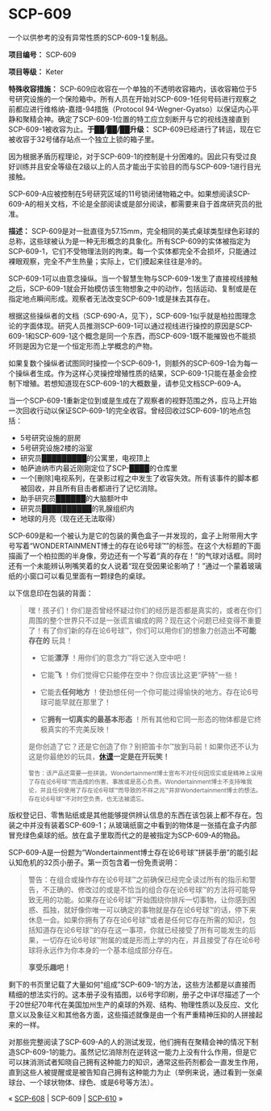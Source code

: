 # SCP-609
                        




一个以供参考的没有异常性质的SCP-609-1复制品。



**项目编号：** SCP-609

**项目等级：** Keter

**特殊收容措施：** SCP-609应收容在一个单独的不透明收容箱内，该收容箱位于5号研究设施的一个保险箱中。所有人员在开始对SCP-609-1任何号码进行观察之前都应进行维格纳-嘉措-94措施（Protocol 94-Wegner-Gyatso）以保证内心平静和聚精会神。确定了SCP-609-1位置的特工应立刻断开与它的视线连接直到SCP-609-1被收容为止。**于██/██/██升级：** SCP-609已经进行了转运，现在它被收容于32号储存站点一个独立上锁的箱子里。

因为根据矛盾历程理论，对于SCP-609-1的控制是十分困难的。因此只有受过良好训练并且安全等级在2级以上的人员才能出于实验目的而与SCP-609-1进行目光接触。

SCP-609-A应被控制在5号研究区域的11号锁闭储物箱之中。如果想阅读SCP-609-A的相关文档，不论是全部阅读或是部分阅读，都需要来自于首席研究员的批准。

**描述：** SCP-609是对一批直径为57.15mm，完全相同的美式桌球类型绿色彩球的总称，这些球被认为是一种无形概念的具象化。所有SCP-609的实体被指定为SCP-609-1，它们不受物理法则的拘束。每一个实体都完全不会损坏，只能通过裸眼观察，完全不产生热量；实际上，它们摸起来往往是冷的。

SCP-609-1可以由意念操纵。当一个智慧生物与SCP-609-1发生了直接视线接触之后，SCP-609-1就会开始模仿该生物想象之中的动作，包括运动、复制或是在指定地点瞬间形成。观察者无法改变SCP-609-1或是抹去其存在。

根据这些操纵者的文档（SCP-690-A，见下），SCP-609-1似乎就是柏拉图理念论的字面体现。研究人员推测SCP-609-1可以通过视线进行操控的原因是SCP-609-1和SCP-609-1这个概念是同一个东西，而SCP-609-1既不能摧毁也不能损坏则是因为它是一个恒定形而上学概念的产物。

如果复数个操纵者试图同时操控一个SCP-609-1，则额外的SCP-609-1会为每一个操纵者生成。作为这样心灵操控增殖性质的结果，SCP-609-1只能在基金会控制下增殖。若想知道现在SCP-609-1的大概数量，请参见文档SCP-609-A。

当一个SCP-609-1重新定位到或是生成在了观察者的视野范围之外，应马上开始一次回收行动以保证SCP-609-1的完全收容。曾经回收过SCP-609-1的地点包括：

- 5号研究设施的厨房
- 5号研究设施2楼的浴室
- 研究员█████████的公寓里，电视顶上
- 帕萨迪纳市内最近刚刚定位了SCP-████的仓库里
- 一个[刪除]电视系列，在录影过程之中发生了收容失效。所有该事件的脚本都被回收，并且所有目击者都进行了记忆消除。
- 助手研究员██████的大脑额叶中
- 研究员██████████的乳腺组织内
- 地球的月亮（现在还无法取得）

SCP-609是和一个被认为是它的包装的黄色盒子一并发现的，盒子上附带用大字号写着“WONDERTAINMENT博士的存在论6号球™”的标签。在这个大标题的下面描画了一个柏拉图的半身像，旁边还有一个写着“真的存在！”的气球对话框。同时还有一个未能辨认咧嘴笑着的女人说着“现在受因果论影响了！”通过一个蒙着玻璃纸的小窗口可以看见里面有一颗绿色的桌球。

以下信息印在包装的背面：


> 嘿！孩子们！你们是否曾经怀疑过你们的经历是否都是真实的，或者在你们周围的整个世界只不过是一张谎言编成的网？现在这个问题已经变得不重要了！有了你们新的存在论6号球™，你们可以用你们的想象力创造出**不可能存在的** 玩具！
> 
> - 它能**漂浮** ！用你们的意念力™将它送入空中吧！
> 
> - 它能**飞** ！你们觉得它只能停在空中？你应该比这更“萨特”一些！
> 
> - 它能去**任何地方** ！使劲想任何一个你可能过得愉快的地方。存在论6号球可能早就在那里了！
> 
> - 它**拥有一切真实的最基本形态** ！所有其他和它同一形态的物体都是它终极真实的不完美反映！
> 
> 是你创造了它？还是它创造了你？别把笛卡尔™放到马前！如果你还不认为这是你最绝妙的玩具，**[休谟](/and-this-one-explains-humes)一定是在开玩笑！** 
> 
> <sub>&#35686;&#21578;&#65306;&#35813;&#20135;&#21697;&#36824;&#38656;&#35201;&#19968;&#20123;&#25340;&#35013;&#12290;Wondertainment&#21338;&#22763;&#23459;&#24067;&#19981;&#23545;&#20219;&#20309;&#22240;&#29616;&#23454;&#25110;&#26159;&#31934;&#31070;&#19978;&#35823;&#29992;&#20102;&#23384;&#22312;&#35770;6&#21495;&#29699;&#8482;&#32780;&#36896;&#25104;&#30340;&#20260;&#23475;&#12289;&#20107;&#25925;&#25110;&#26159;&#24694;&#24515;&#36127;&#36131;&#12290;Wondertainment&#21338;&#22763;&#19981;&#25903;&#25345;&#21807;&#25105;&#35770;&#65292;&#24182;&#19988;&#20219;&#20309;&#20351;&#29992;&#20102;&#23384;&#22312;&#35770;6&#21495;&#29699;&#8482;&#32780;&#23548;&#33268;&#30340;&#19981;&#31077;&#20043;&#20806;&#8482;&#24182;&#38750;Wondertainment&#21338;&#22763;&#30340;&#24819;&#27861;&#12290;&#23384;&#22312;&#35770;6&#21495;&#29699;&#8482;&#19981;&#23545;&#26102;&#31354;&#36127;&#36131;&#65292;&#20063;&#26080;&#27861;&#34987;&#36951;&#24536;&#12290;</sub>
> 

版权登记日、零售贴纸或是其他能够提供辨认信息的东西在该包装上都不存在。包装之中并没有装着SCP-609-1；从玻璃纸窗之中看到的物体是一张插在盒子内部冒充绿色桌球的纸。放在盒子里取而代之的是被指定为SCP-609-A的物品。

SCP-609-A是一份题为“Wondertainment博士存在论6号球™拼装手册”的能引起认知危机的32页小册子。第一页包含着一份免责说明：


> 警告：在组合或操作存在论6号球™之前确保已经完全读过所有的指示和警告，不正确的、修改过的或是不恰当的组合存在论6号球™的方法将可能导致无用的功能。如果存在论6号球™开始围绕你排斥一切事物，让你感到困惑、孤独，就好像你唯一可以确定的事物就是存在论6号球™的话，停下来休息一会。如果你拥有了存在论6号球™或者是任何它存在所需的知识，包括知道存在论6号球™的存在这一事项，你就已经接受了所有可能发生的后果，一切存在论6号球™附属的或是形而上学的内在，并且接受了存在论6号球将永远作为你本身的一个基本组成部分存在。
> 
> **享受乐趣吧！** 
> 

剩下的书页里记载了大量如何“组成”SCP-609-1的方法，这些方法都是以直接而精细的想法实行的。这本册子没有插图，以6号字印刷，册子之中详尽描述了一个于20世纪70年代在美国加州生产的桌球的外观、结构、物理性质以及反应、文化意义以及象征义和其他各方面，这些描述就像是由一个有严重精神压抑的人拼接起来的一样。

对那些完整阅读了SCP-609-A的人的测试发现，他们拥有在聚精会神的情况下制造SCP-609-1的能力。虽然记忆消除剂在逆转这一能力上没有什么作用，但是它可以抹消测试者知晓自己拥有这种能力的知识，通常这些药剂都会一直发生作用，直到这些人被提醒或是被告知自己拥有这种能力为止（举例来说，通过看到一张桌球台、一个球状物体、绿色、或是6号等方法）。



« [SCP-608](/scp-608) | SCP-609 | [SCP-610](/scp-610) »





                    